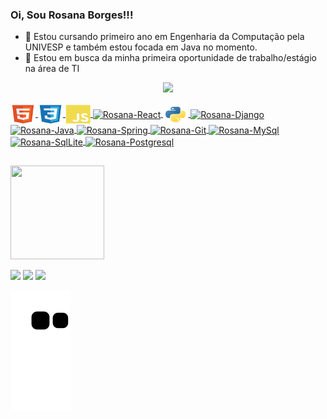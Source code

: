 ### Oi, Sou Rosana Borges!!!


- 🌱 Estou cursando primeiro ano em Engenharia da Computação pela UNIVESP e também estou focada em Java no momento.
- 🤔 Estou em busca da minha primeira oportunidade de trabalho/estágio na área de TI


<div align="center">
  <a href="https://https://github.com/RosanaBorges">
  <img height="180em" src="https://github-readme-stats.vercel.app/api/top-langs/?username=RosanaBorges&layout=compact&langs_count=7&theme=dark"/>
</div>
  
 <div style="display: inline_block"><br>
    <img align="center" alt="Rosana -HTML" height="30" width="40" src="https://raw.githubusercontent.com/devicons/devicon/master/icons/html5/html5-original.svg">
    <img align="center" alt="Rosana-CSS" height="30" width="40" src="https://raw.githubusercontent.com/devicons/devicon/master/icons/css3/css3-original.svg">
    <img align="center" alt="Rosana-Jascript" height="30" width="40" src="https://raw.githubusercontent.com/devicons/devicon/master/icons/javascript/javascript-plain.svg">
    <img align= "center" alt="Rosana-React" heighy="30" width="40" src="https://cdn.jsdelivr.net/gh/devicons/devicon/icons/react/react-original.svg" >
    <img align="center" alt="Rosana-Python" height="30" width="40" src="https://raw.githubusercontent.com/devicons/devicon/master/icons/python/python-original.svg">
    <img align= "center" alt= "Rosana-Django" height="30" width="40" src="https://cdn.jsdelivr.net/gh/devicons/devicon/icons/django/django-plain.svg" >
    <img align= "center" alt= "Rosana-Java" height="30" width="40" src="https://cdn.jsdelivr.net/gh/devicons/devicon/icons/java/java-original.svg" >
    <img align= "center" alt= "Rosana-Spring" height="30" width="40" src="https://cdn.jsdelivr.net/gh/devicons/devicon/icons/spring/spring-original.svg" >
    <img align= "center" alt= "Rosana-Git" height="30" width="40" src="https://cdn.jsdelivr.net/gh/devicons/devicon/icons/git/git-original.svg" />
    <img align= "center" alt= "Rosana-MySql" height="30" width="40" src="https://cdn.jsdelivr.net/gh/devicons/devicon/icons/mysql/mysql-original.svg" />
    <img align= "center" alt= "Rosana-SqlLite" height="30" width="40" src="https://cdn.jsdelivr.net/gh/devicons/devicon/icons/sqlite/sqlite-original.svg" />
    <img align= "center" alt= "Rosana-Postgresql" height="30" width="40" src="https://cdn.jsdelivr.net/gh/devicons/devicon/icons/postgresql/postgresql-plain.svg" />

   
              
     
  </div>
  
  ##
  <div> 
  <img height="150" width="150" src = "https://user-images.githubusercontent.com/77994621/177052332-8c0a8ebe-3c74-460e-8813-7b847509979e.jpeg"/>
  </div>
 <div> 
 
   <a href="https://www.instagram.com/rosanagohan/" target="_blank"><img src="https://img.shields.io/badge/-Instagram-%23E4405F?style=for-the-badge&logo=instagram&logoColor=white" target="_blank"></a>
   <a href = "mailto:rosana.magros@gmail.com"><img src="https://img.shields.io/badge/-Gmail-%23333?style=for-the-badge&logo=gmail&logoColor=white" target="_blank"></a>
  <a href="https://www.linkedin.com/in/rosana-borges-lima-gomes-0b3a9870/" target="_blank"><img src="https://img.shields.io/badge/-LinkedIn-%230077B5?style=for-the-badge&logo=linkedin&logoColor=white" target="_blank"></a> 
 
![snake gif](https://github.com/RosanaBorges/RosanaBorges/blob/output/github-contribution-grid-snake.svg)
 
</div>
  
